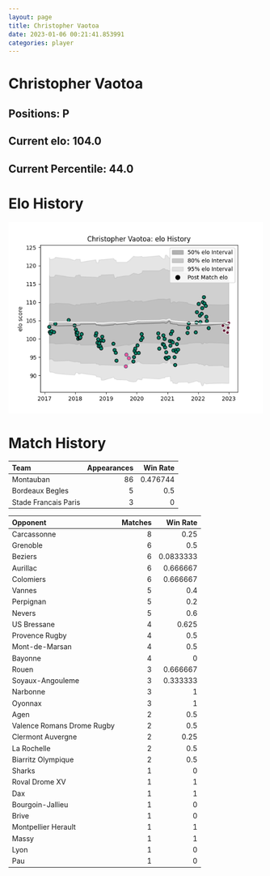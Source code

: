 ```yaml
---  
layout: page  
title: Christopher Vaotoa  
date: 2023-01-06 00:21:41.853991  
categories: player  
---
```

# Christopher Vaotoa

## Positions: P

## Current elo: 104.0

## Current Percentile: 44.0

# Elo History


![elo history](history_ChristopherVaotoa.png)
# Match History


| Team                 |   Appearances |   Win Rate |
|:---------------------|--------------:|-----------:|
| Montauban            |            86 |   0.476744 |
| Bordeaux Begles      |             5 |   0.5      |
| Stade Francais Paris |             3 |   0        |

| Opponent                   |   Matches |   Win Rate |
|:---------------------------|----------:|-----------:|
| Carcassonne                |         8 |  0.25      |
| Grenoble                   |         6 |  0.5       |
| Beziers                    |         6 |  0.0833333 |
| Aurillac                   |         6 |  0.666667  |
| Colomiers                  |         6 |  0.666667  |
| Vannes                     |         5 |  0.4       |
| Perpignan                  |         5 |  0.2       |
| Nevers                     |         5 |  0.6       |
| US Bressane                |         4 |  0.625     |
| Provence Rugby             |         4 |  0.5       |
| Mont-de-Marsan             |         4 |  0.5       |
| Bayonne                    |         4 |  0         |
| Rouen                      |         3 |  0.666667  |
| Soyaux-Angouleme           |         3 |  0.333333  |
| Narbonne                   |         3 |  1         |
| Oyonnax                    |         3 |  1         |
| Agen                       |         2 |  0.5       |
| Valence Romans Drome Rugby |         2 |  0.5       |
| Clermont Auvergne          |         2 |  0.25      |
| La Rochelle                |         2 |  0.5       |
| Biarritz Olympique         |         2 |  0.5       |
| Sharks                     |         1 |  0         |
| Roval Drome XV             |         1 |  1         |
| Dax                        |         1 |  1         |
| Bourgoin-Jallieu           |         1 |  0         |
| Brive                      |         1 |  0         |
| Montpellier Herault        |         1 |  1         |
| Massy                      |         1 |  1         |
| Lyon                       |         1 |  0         |
| Pau                        |         1 |  0         |